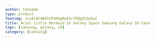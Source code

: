 ```yaml
---
author: tokodab
type: product
featimg: 1cc6lQCdN5hCP45KgMaFbr7RQgXS3wbyC
title: Ariel Little Mermaid In Galaxy Space Samsung Galaxy S9 Case
tags: [samsung, galaxy, s9]
category: [samsung]
---
```

